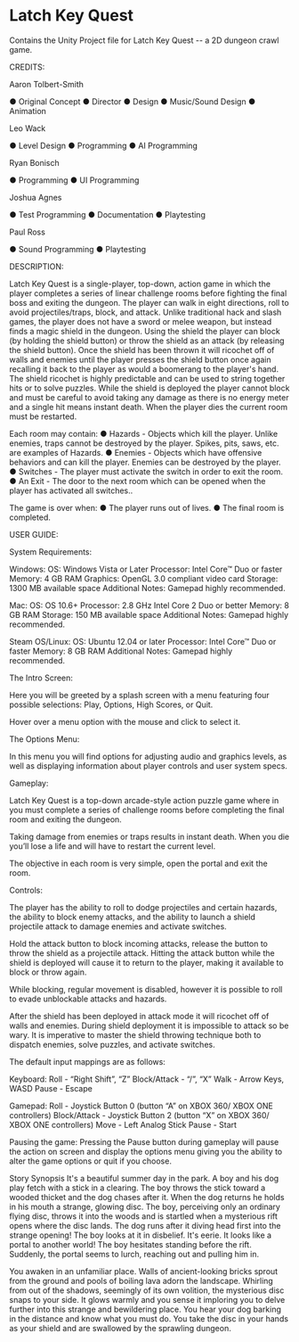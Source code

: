 # Latch Key Quest
Contains the Unity Project file for Latch Key Quest -- a 2D dungeon crawl game.

CREDITS:

Aaron Tolbert-Smith

●	Original Concept
●	Director
●	Design
●	Music/Sound Design
●	Animation

Leo Wack

●	Level Design
●	Programming
●	AI Programming

Ryan Bonisch

●	Programming
●	UI Programming

Joshua Agnes

●	Test Programming
●	Documentation
●	Playtesting

Paul Ross

●	Sound Programming
●	Playtesting

DESCRIPTION:

Latch Key Quest is a single-player, top-down, action game in which the player completes a series of linear challenge rooms before fighting the final boss and exiting the dungeon. The player can walk in eight directions, roll to avoid projectiles/traps, block, and attack. Unlike traditional hack and slash games, the player does not have a sword or melee weapon, but instead finds a magic shield in the dungeon. Using the shield the player can block (by holding the shield button) or throw the shield as an attack (by releasing the shield button). Once the shield has been thrown it will ricochet off of walls and enemies until the player presses the shield button once again recalling it back to the player as would a boomerang to the player's hand. The shield ricochet is highly predictable and can be used to string together hits or to solve puzzles. While the shield is deployed the player cannot block and must be careful to avoid taking any damage as there is no energy meter and a single hit means instant death. When the player dies the current room must be restarted.

Each room may contain:
●	Hazards - Objects which kill the player. Unlike enemies, traps cannot be destroyed by the player. Spikes, pits, saws, etc. are examples of Hazards.
●	Enemies - Objects which have offensive behaviors and can kill the player. Enemies can be destroyed by the player.
●	Switches - The player must activate the switch in order to exit the room.
●	An Exit - The door to the next room which can be opened when the player has activated all switches..

The game is over when:
●	The player runs out of lives.
●	The final room is completed.


USER GUIDE:

System Requirements: 

Windows:
OS: Windows Vista or Later
Processor: Intel Core™ Duo or faster
Memory: 4 GB RAM
Graphics: OpenGL 3.0 compliant video card
Storage: 1300 MB available space
Additional Notes: Gamepad highly recommended.

Mac:
OS: OS 10.6+
Processor: 2.8 GHz Intel Core 2 Duo or better
Memory: 8 GB RAM
Storage: 150 MB available space
Additional Notes: Gamepad highly recommended.

Steam OS/Linux:
OS: Ubuntu 12.04 or later
Processor: Intel Core™ Duo or faster
Memory: 8 GB RAM
Additional Notes: Gamepad highly recommended.

The Intro Screen:

Here you will be greeted by a splash screen with a menu featuring four possible selections: Play, Options, High Scores, or Quit.

Hover over a menu option with the mouse and click to select it.

The Options Menu:

In this menu you will find options for adjusting audio and graphics levels, as well as displaying information about player controls and user system specs.

Gameplay:

Latch Key Quest is a top-down arcade-style action puzzle game where in you must complete a series of challenge rooms before completing the final room and exiting the dungeon.

Taking damage from enemies or traps results in instant death. When you die you’ll lose a life and will have to restart the current level.

The objective in each room is very simple, open the portal and exit the room.

Controls:

The player has the ability to roll to dodge projectiles and certain hazards, the ability to block enemy attacks, and the ability to launch a shield projectile attack to damage enemies and activate switches.

Hold the attack button to block incoming attacks, release the button to throw the shield as a projectile attack. Hitting the attack button while the shield is deployed will cause it to return to the player, making it available to block or throw again.

While blocking, regular movement is disabled, however it is possible to roll to evade unblockable attacks and hazards.

After the shield has been deployed in attack mode it will ricochet off of walls and enemies. During shield deployment it is impossible to attack so be wary. It is imperative to master the shield throwing technique both to dispatch enemies, solve puzzles, and activate switches. 

The default input mappings are as follows:

Keyboard:
Roll  - “Right Shift”, “Z”
Block/Attack - “/”, “X”
Walk - Arrow Keys, WASD
Pause - Escape

Gamepad:
Roll - Joystick Button 0 (button “A” on XBOX 360/ XBOX ONE controllers)
Block/Attack - Joystick Button 2 (button “X” on XBOX 360/ XBOX ONE controllers)
Move - Left Analog Stick
Pause - Start

Pausing the game:
Pressing the Pause button during gameplay will pause the action on screen and display the options menu giving you the ability to alter the game options or quit if you choose.

Story Synopsis
It's a beautiful summer day in the park. A boy and his dog play fetch with a stick in a clearing. The boy throws the stick toward a wooded thicket and the dog chases after it. When the dog returns he holds in his mouth a strange, glowing disc. The boy, perceiving only an ordinary flying disc, throws it into the woods and is startled when a mysterious rift opens where the disc lands. The dog runs after it diving head first into the strange opening! The boy looks at it in disbelief. It's eerie. It looks like a portal to another world! The boy hesitates standing before the rift. Suddenly, the portal seems to lurch, reaching out and pulling him in.

You awaken in an unfamiliar place. Walls of ancient-looking bricks sprout from the ground and pools of boiling lava adorn the landscape. Whirling from out of the shadows, seemingly of its own volition, the mysterious disc snaps to your side. It glows warmly and you sense it imploring you to delve further into this strange and bewildering place. You hear your dog barking in the distance and know what you must do. You take the disc in your hands as your shield and are swallowed by the sprawling dungeon.
